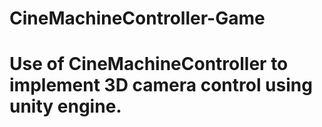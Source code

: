 # CineMachineController-Game
# Use of CineMachineController to implement 3D camera control using unity engine.
